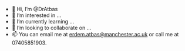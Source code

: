 - 👋 Hi, I’m @DrAtbas
- 👀 I’m interested in ...
- 🌱 I’m currently learning ...
- 💞️ I’m looking to collaborate on ...
- 📫 You can email me at erdem.atbas@manchester.ac.uk or call me at 07405851903.

<!---
DrAtbas/DrAtbas is a ✨ special ✨ repository because its `README.md` (this file) appears on your GitHub profile.
You can click the Preview link to take a look at your changes.
--->
